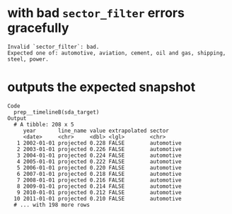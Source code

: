 # with bad `sector_filter` errors gracefully

    Invalid `sector_filter`: bad.
    Expected one of: automotive, aviation, cement, oil and gas, shipping, steel, power.

# outputs the expected snapshot

    Code
      prep__timelineB(sda_target)
    Output
      # A tibble: 208 x 5
         year       line_name value extrapolated sector    
         <date>     <chr>     <dbl> <lgl>        <chr>     
       1 2002-01-01 projected 0.228 FALSE        automotive
       2 2003-01-01 projected 0.226 FALSE        automotive
       3 2004-01-01 projected 0.224 FALSE        automotive
       4 2005-01-01 projected 0.222 FALSE        automotive
       5 2006-01-01 projected 0.220 FALSE        automotive
       6 2007-01-01 projected 0.218 FALSE        automotive
       7 2008-01-01 projected 0.216 FALSE        automotive
       8 2009-01-01 projected 0.214 FALSE        automotive
       9 2010-01-01 projected 0.212 FALSE        automotive
      10 2011-01-01 projected 0.210 FALSE        automotive
      # ... with 198 more rows


